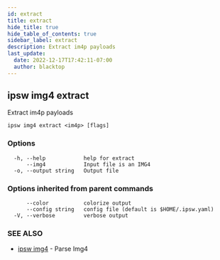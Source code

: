 ```yaml
---
id: extract
title: extract
hide_title: true
hide_table_of_contents: true
sidebar_label: extract
description: Extract im4p payloads
last_update:
  date: 2022-12-17T17:42:11-07:00
  author: blacktop
---
```

## ipsw img4 extract

Extract im4p payloads

```
ipsw img4 extract <im4p> [flags]
```

### Options

```
  -h, --help            help for extract
      --img4            Input file is an IMG4
  -o, --output string   Output file
```

### Options inherited from parent commands

```
      --color           colorize output
      --config string   config file (default is $HOME/.ipsw.yaml)
  -V, --verbose         verbose output
```

### SEE ALSO

* [ipsw img4](/docs/cli/ipsw/img4)	 - Parse Img4

